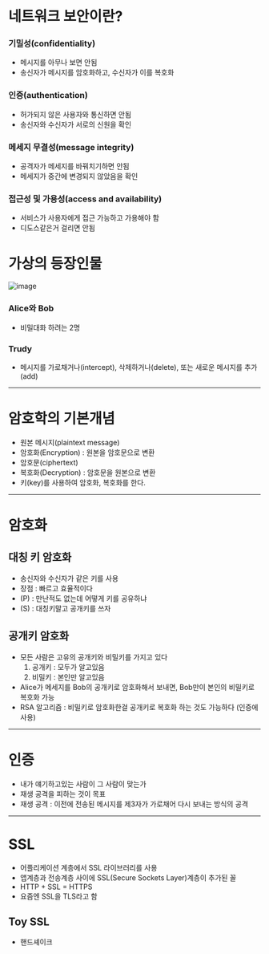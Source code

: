 # 네트워크 보안이란?
### 기밀성(confidentiality)
- 메시지를 아무나 보면 안됨
- 송신자가 메시지를 암호화하고, 수신자가 이를 복호화
### 인증(authentication)
- 허가되지 않은 사용자와 통신하면 안됨
- 송신자와 수신자가 서로의 신원을 확인
### 메세지 무결성(message integrity)
- 공격자가 메세지를 바꿔치기하면 안됨
- 메세지가 중간에 변경되지 않았음을 확인
### 접근성 및 가용성(access and availability)
- 서비스가 사용자에게 접근 가능하고 가용해야 함
- 디도스같은거 걸리면 안됨
# 가상의 등장인물
![image](https://github.com/user-attachments/assets/28e16a3e-ef4d-4acd-a0f2-1578a91b7b70)
### Alice와 Bob
- 비밀대화 하려는 2명
### Trudy
-  메시지를 가로채거나(intercept), 삭제하거나(delete), 또는 새로운 메시지를 추가(add)

---

# 암호학의 기본개념
- 원본 메시지(plaintext message)
- 암호화(Encryption) : 원본을 암호문으로 변환
- 암호문(ciphertext)
- 복호화(Decryption) : 암호문을 원본으로 변환
- 키(key)를 사용하여 암호화, 복호화를 한다.

---

# 암호화
## 대칭 키 암호화
- 송신자와 수신자가 같은 키를 사용
- 장점 : 빠르고 효율적이다
- (P) : 만난적도 없는데 어떻게 키를 공유하냐
- (S) : 대칭키말고 공개키를 쓰자
## 공개키 암호화
- 모든 사람은 고유의 공개키와 비밀키를 가지고 있다
  1. 공개키 : 모두가 알고있음
  2. 비밀키 : 본인만 알고있음
- Alice가 메세지를 Bob의 공개키로 암호화해서 보내면, Bob만이 본인의 비밀키로 복호화 가능
- RSA 알고리즘 : 비밀키로 암호화한걸 공개키로 복호화 하는 것도 가능하다 (인증에 사용)

---

# 인증
- 내가 얘기하고있는 사람이 그 사람이 맞는가
- 재생 공격을 피하는 것이 목표
- 재생 공격 : 이전에 전송된 메시지를 제3자가 가로채어 다시 보내는 방식의 공격

---

# SSL
- 어플리케이션 계층에서 SSL 라이브러리를 사용
- 앱계층과 전송계층 사이에 SSL(Secure Sockets Layer)계층이 추가된 꼴
- HTTP + SSL = HTTPS
- 요즘엔 SSL을 TLS라고 함
## Toy SSL
- 핸드셰이크
